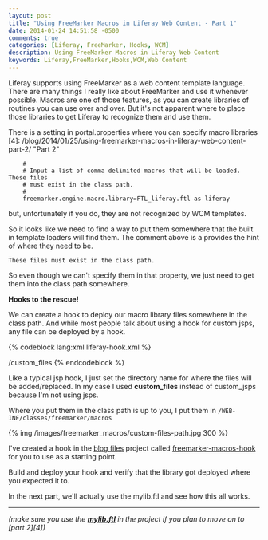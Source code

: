 ```yaml
---
layout: post
title: "Using FreeMarker Macros in Liferay Web Content - Part 1"
date: 2014-01-24 14:51:58 -0500
comments: true
categories: [Liferay, FreeMarker, Hooks, WCM]
description: Using FreeMarker Macros in Liferay Web Content
keywords: Liferay,FreeMarker,Hooks,WCM,Web Content
---
```

Liferay supports using FreeMarker as a web content template language. There are many things I really like about FreeMarker and use it whenever possible. Macros are one of those features, as you can create libraries of routines you can use over and over. But it's not apparent where to place those libraries to get Liferay to recognize them and use them.

<!--more-->

[1]: https://github.com/learn-liferay/blog-files "blog files"
[2]: https://github.com/learn-liferay/blog-files/tree/master/liferay-plugins-sdk-6.1.1/hooks/freemarker-macros-hook "FreeMarker Macros Hook"
[3]: https://github.com/learn-liferay/blog-files/blob/master/liferay-plugins-sdk-6.1.1/hooks/freemarker-macros-hook/docroot/custom_files/WEB-INF/classes/freemarker/macros/mylib.ftl "mylib.ftl"
There is a setting in portal.properties where you can specify macro libraries
[4]: /blog/2014/01/25/using-freemarker-macros-in-liferay-web-content-part-2/ "Part 2"

```
    #
    # Input a list of comma delimited macros that will be loaded. These files
    # must exist in the class path.
    #
    freemarker.engine.macro.library=FTL_liferay.ftl as liferay
```

but, unfortunately if you do, they are not recognized by WCM templates.

So it looks like we need to find a way to put them somewhere that the built in template loaders will find them. The comment above is a provides the hint of where they need to be.

```These files must exist in the class path.```

So even though we can't specify them in that property, we just need to get them into the class path somewhere.

**Hooks to the rescue!**

We can create a hook to deploy our macro library files somewhere in the class path. And while most people talk about using a hook for custom jsps, any file can be deployed by a hook.


{% codeblock lang:xml liferay-hook.xml %}
<?xml version="1.0"?>
<!DOCTYPE hook PUBLIC "-//Liferay//DTD Hook 6.1.0//EN" "http://www.liferay.com/dtd/liferay-hook_6_1_0.dtd">

<hook>
	<custom-jsp-dir>/custom_files</custom-jsp-dir>
</hook>
{% endcodeblock %}

Like a typical jsp hook, I just set the directory name for where the files will be added/replaced. In my case I used **custom_files** instead of custom_jsps because I'm not using jsps.

Where you put them in the class path is up to you, I put them in ``/WEB-INF/classes/freemarker/macros``

{% img /images/freemarker_macros/custom-files-path.jpg 300 %}

I've created a hook in the [blog files][1] project called [freemarker-macros-hook][2] for you to use as a starting point.

Build and deploy your hook and verify that the library got deployed where you expected it to. 

In the next part, we'll actually use the mylib.ftl and see how this all works.

-----

*(make sure you use the **[mylib.ftl][3]** in the project if you plan to move on to [part 2][4])*









